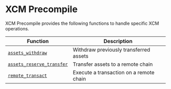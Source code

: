 # XCM Precompile

XCM Precompile provides the following functions to handle specific XCM operations.

| Function | Description |
| -------- | -------- |
| [`assets_withdraw`](../../xcm/building-with-xcm/xc-assets-withdraw) | Withdraw previously transferred assets |
| [`assets_reserve_transfer`](../../xcm/building-with-xcm/xc-reserve-transfer) | Transfer assets to a remote chain |
| [`remote_transact`](../../xcm/building-with-xcm/xc-remote-transact) | Execute a transaction on a remote chain |
